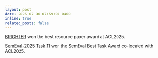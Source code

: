 ```yaml
---
layout: post
date: 2025-07-30 07:59:00-0400
inline: true
related_posts: false
---
```


[BRIGHTER](https://aclanthology.org/2025.acl-long.436.pdf) won the best resource paper award at ACL2025. 

[SemEval-2025 Task 11](https://aclanthology.org/2025.semeval-1.327.pdf) won the SemEval Best Task Award co-located with ACL2025.  
